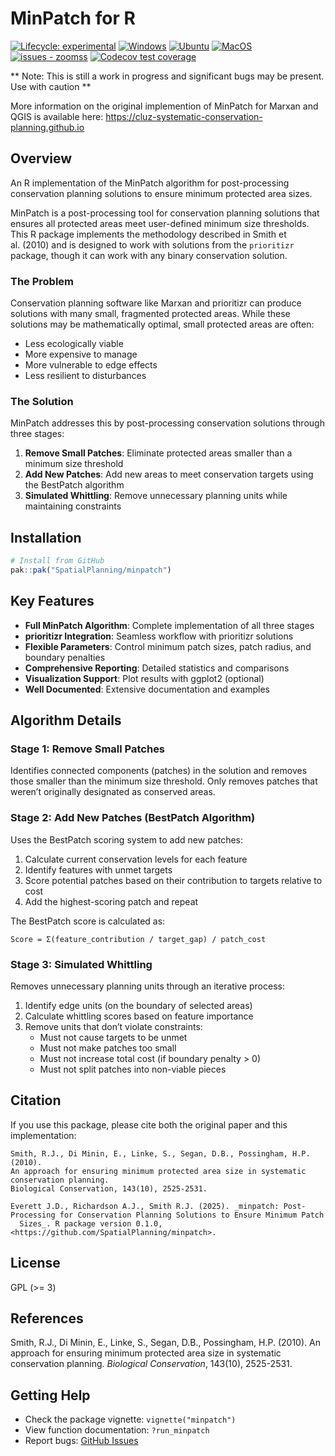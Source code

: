 
<!-- README.md is generated from README.Rmd. Please edit that file -->

# MinPatch for R

<!-- badges: start -->

[![Lifecycle:
experimental](https://img.shields.io/badge/lifecycle-experimental-orange.svg)](https://lifecycle.r-lib.org/articles/stages.html#experimental)
[![Windows](https://github.com/SpatialPlanning/minpatch/actions/workflows/Windows.yaml/badge.svg)](https://github.com/SpatialPlanning/minpatch/actions/workflows/Windows.yaml)
[![Ubuntu](https://github.com/SpatialPlanning/minpatch/actions/workflows/Ubuntu.yaml/badge.svg)](https://github.com/SpatialPlanning/minpatch/actions/workflows/Ubuntu.yaml)
[![MacOS](https://github.com/SpatialPlanning/minpatch/actions/workflows/MacOS.yaml/badge.svg)](https://github.com/SpatialPlanning/minpatch/actions/workflows/MacOS.yaml)
[![issues -
zoomss](https://img.shields.io/github/issues/SpatialPlanning/minpatch)](https://github.com/SpatialPlanning/minpatch/issues)
[![Codecov test
coverage](https://codecov.io/gh/SpatialPlanning/minpatch/graph/badge.svg)](https://app.codecov.io/gh/SpatialPlanning/minpatch)
<!-- badges: end -->

\*\* Note: This is still a work in progress and significant bugs may be
present. Use with caution \*\*

More information on the original implemention of MinPatch for Marxan and
QGIS is available here:
<https://cluz-systematic-conservation-planning.github.io>

## Overview

An R implementation of the MinPatch algorithm for post-processing
conservation planning solutions to ensure minimum protected area sizes.

MinPatch is a post-processing tool for conservation planning solutions
that ensures all protected areas meet user-defined minimum size
thresholds. This R package implements the methodology described in Smith
et al. (2010) and is designed to work with solutions from the
`prioritizr` package, though it can work with any binary conservation
solution.

### The Problem

Conservation planning software like Marxan and prioritizr can produce
solutions with many small, fragmented protected areas. While these
solutions may be mathematically optimal, small protected areas are
often:

- Less ecologically viable
- More expensive to manage
- More vulnerable to edge effects
- Less resilient to disturbances

### The Solution

MinPatch addresses this by post-processing conservation solutions
through three stages:

1.  **Remove Small Patches**: Eliminate protected areas smaller than a
    minimum size threshold
2.  **Add New Patches**: Add new areas to meet conservation targets
    using the BestPatch algorithm
3.  **Simulated Whittling**: Remove unnecessary planning units while
    maintaining constraints

## Installation

``` r
# Install from GitHub
pak::pak("SpatialPlanning/minpatch")
```

## Key Features

- **Full MinPatch Algorithm**: Complete implementation of all three
  stages
- **prioritizr Integration**: Seamless workflow with prioritizr
  solutions
- **Flexible Parameters**: Control minimum patch sizes, patch radius,
  and boundary penalties
- **Comprehensive Reporting**: Detailed statistics and comparisons
- **Visualization Support**: Plot results with ggplot2 (optional)
- **Well Documented**: Extensive documentation and examples

## Algorithm Details

### Stage 1: Remove Small Patches

Identifies connected components (patches) in the solution and removes
those smaller than the minimum size threshold. Only removes patches that
weren’t originally designated as conserved areas.

### Stage 2: Add New Patches (BestPatch Algorithm)

Uses the BestPatch scoring system to add new patches:

1.  Calculate current conservation levels for each feature
2.  Identify features with unmet targets
3.  Score potential patches based on their contribution to targets
    relative to cost
4.  Add the highest-scoring patch and repeat

The BestPatch score is calculated as:

    Score = Σ(feature_contribution / target_gap) / patch_cost

### Stage 3: Simulated Whittling

Removes unnecessary planning units through an iterative process:

1.  Identify edge units (on the boundary of selected areas)
2.  Calculate whittling scores based on feature importance
3.  Remove units that don’t violate constraints:
    - Must not cause targets to be unmet
    - Must not make patches too small
    - Must not increase total cost (if boundary penalty \> 0)
    - Must not split patches into non-viable pieces

## Citation

If you use this package, please cite both the original paper and this
implementation:

    Smith, R.J., Di Minin, E., Linke, S., Segan, D.B., Possingham, H.P. (2010). 
    An approach for ensuring minimum protected area size in systematic conservation planning. 
    Biological Conservation, 143(10), 2525-2531.

    Everett J.D., Richardson A.J., Smith R.J. (2025). _minpatch: Post-Processing for Conservation Planning Solutions to Ensure Minimum Patch
      Sizes_. R package version 0.1.0, <https://github.com/SpatialPlanning/minpatch>.

## License

GPL (\>= 3)

## References

Smith, R.J., Di Minin, E., Linke, S., Segan, D.B., Possingham, H.P.
(2010). An approach for ensuring minimum protected area size in
systematic conservation planning. *Biological Conservation*, 143(10),
2525-2531.

## Getting Help

- Check the package vignette: `vignette("minpatch")`
- View function documentation: `?run_minpatch`
- Report bugs: [GitHub
  Issues](https://github.com/SpatialPlanning/minpatch/issues)
